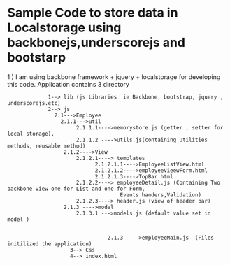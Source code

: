 # Sample Code to store data in Localstorage using backbonejs,underscorejs and bootstarp
1 ) I am using backbone framework + jquery + localstorage for developing this code.
    Application contains 3 directory




                 1--> lib (js Libraries  ie Backbone, bootstrap, jquery , underscorejs.etc)
                 2--> js
                   2.1--->Employee
                     2.1.1--->util
                          2.1.1.1---->memorystore.js (getter , setter for local storage).
                          2.1.1.2 ---->utils.js(containing utilities methods, reusable method)
                      2.1.2---->View
                          2.1.2.1----> templates
                                2.1.2.1.1---->EmployeeListView.html
                                2.1.2.1.2---->employeeVieewForm.html
                                2.1.2.1.3---->TopBar.html
                          2.1.2.2----> employeeDetail.js (Containing Two backbone view one for List and one for Form,
                                        Events handers,Validation)
                          2.1.2.3----> header.js (view of header bar)
                      2.1.3 ---->model
                          2.1.3.1 --->models.js (default value set in model )


                                    2.1.3 ---->employeeMain.js  (Files initilized the application)
                        3--> Css
                        4--> index.html


